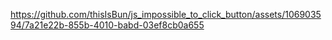 

https://github.com/thisIsBun/js_impossible_to_click_button/assets/106903594/7a21e22b-855b-4010-babd-03ef8cb0a655

